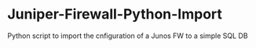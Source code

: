 # Juniper-Firewall-Python-Import
Python script to import the cnfiguration of a Junos FW to a simple SQL DB
